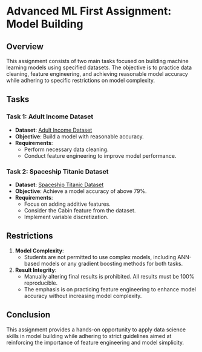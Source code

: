 # Advanced ML First Assignment: Model Building

## Overview

This assignment consists of two main tasks focused on building machine learning models using specified datasets. The objective is to practice data cleaning, feature engineering, and achieving reasonable model accuracy while adhering to specific restrictions on model complexity.

## Tasks

### Task 1: Adult Income Dataset
- **Dataset**: [Adult Income Dataset](http://archive.ics.uci.edu/dataset/2/adult)
- **Objective**: Build a model with reasonable accuracy.
- **Requirements**:
  - Perform necessary data cleaning.
  - Conduct feature engineering to improve model performance.
  
### Task 2: Spaceship Titanic Dataset
- **Dataset**: [Spaceship Titanic Dataset](https://github.com/hadifarahani/Advanced-ML-SBU/tree/main/Data)
- **Objective**: Achieve a model accuracy of above 79%.
- **Requirements**:
  - Focus on adding additive features.
  - Consider the Cabin feature from the dataset.
  - Implement variable discretization.

## Restrictions
1. **Model Complexity**: 
   - Students are not permitted to use complex models, including ANN-based models or any gradient boosting methods for both tasks.
2. **Result Integrity**: 
   - Manually altering final results is prohibited. All results must be 100% reproducible.
   - The emphasis is on practicing feature engineering to enhance model accuracy without increasing model complexity.
     
## Conclusion
This assignment provides a hands-on opportunity to apply data science skills in model building while adhering to strict guidelines aimed at reinforcing the importance of feature engineering and model simplicity.
